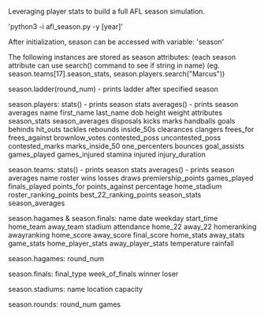 Leveraging player stats to build a full AFL season simulation.

'python3 -i afl_season.py -y [year]'

After initialization, season can be accessed with variable: 'season'

The following instances are stored as season attributes:
(each season attribute can use search() command to see if string in name)
(eg. season.teams[17].season_stats, season.players.search("Marcus"))

season.ladder(round_num) - prints ladder after specified season

season.players:
stats() - prints season stats
averages() - prints season averages
name
first_name
last_name
dob
height
weight
attributes
season_stats
season_averages
disposals
kicks
marks
handballs
goals
behinds
hit_outs
tackles
rebounds
inside_50s
clearances
clangers
frees_for
frees_against
brownlow_votes
contested_poss
uncontested_poss
contested_marks
marks_inside_50
one_percenters
bounces
goal_assists
games_played
games_injured
stamina
injured
injury_duration

season.teams:
stats() - prints season stats
averages() - prints season averages
name
roster
wins
losses
draws
premiership_points
games_played
finals_played
points_for
points_against
percentage
home_stadium
roster_ranking_points
best_22_ranking_points
season_stats
season_averages

season.hagames & season.finals:
name
date
weekday
start_time
home_team
away_team
stadium
attendance
home_22
away_22
homeranking
awayranking
home_score
away_score
final_score
home_stats
away_stats
game_stats
home_player_stats
away_player_stats
temperature
rainfall

season.hagames:
round_num

season.finals:
final_type
week_of_finals
winner
loser

season.stadiums:
name
location
capacity

season.rounds:
round_num
games

